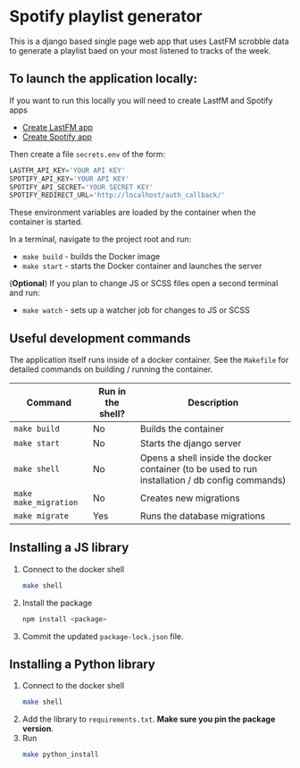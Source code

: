 # Spotify playlist generator

This is a django based single page web app that uses LastFM scrobble data to generate a playlist
baed on your most listened to tracks of the week.

## To launch the application locally:

If you want to run this locally you will need to create LastfM and Spotify apps
- [Create LastFM app](https://www.last.fm/api)
- [Create Spotify app](https://developer.spotify.com/)

Then create a file `secrets.env` of the form:

```Python
LASTFM_API_KEY='YOUR API KEY'
SPOTIFY_API_KEY='YOUR API KEY'
SPOTIFY_API_SECRET='YOUR SECRET KEY'
SPOTIFY_REDIRECT_URL='http://localhost/auth_callback/'
```

These environment variables are loaded by the container when the container is started.

 In a terminal, navigate to the project root and run:
 - `make build` - builds the Docker image
 - `make start` - starts the Docker container and launches the server

(**Optional**) If you plan to change JS or SCSS files open a second terminal and run:
- `make watch` - sets up a watcher job for changes to JS or SCSS

## Useful development commands

The application itself runs inside of a docker container. See the `Makefile` for detailed commands
on building / running the container.

Command                   | Run in the shell? | Description
--------------------------|-------------------|-----------------
`make build`              | No                | Builds the container
`make start`              | No                | Starts the django server
`make shell`              | No                | Opens a shell inside the docker container (to be used to run installation / db config commands)
`make make_migration`     | No                | Creates new migrations
`make migrate`            | Yes               | Runs the database migrations

## Installing a JS library

1. Connect to the docker shell
	```Bash
	make shell
	```
2. Install the package
	```Bash
	npm install <package>
	```
3. Commit the updated `package-lock.json` file.

## Installing a Python library

1. Connect to the docker shell
	```Bash
	make shell
	```
1. Add the library to `requirements.txt`. **Make sure you pin the package version**.
2. Run
    ```Bash
    make python_install
    ```
